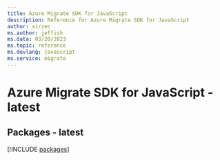 ```yaml
---
title: Azure Migrate SDK for JavaScript
description: Reference for Azure Migrate SDK for JavaScript
author: xirzec
ms.author: jeffish
ms.data: 03/20/2023
ms.topic: reference
ms.devlang: javascript
ms.service: migrate
---
```

# Azure Migrate SDK for JavaScript - latest
## Packages - latest
[!INCLUDE [packages](migrate-index.md)]